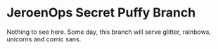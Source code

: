 # JeroenOps Secret Puffy Branch

Nothing to see here. Some day, this branch will serve glitter, rainbows, 
unicorns and comic sans.
